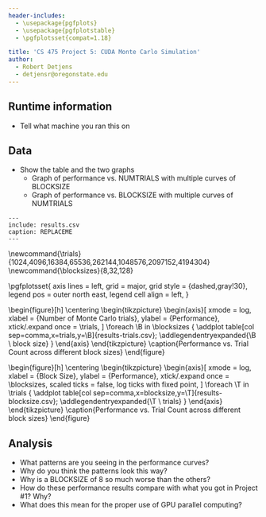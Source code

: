 ```yaml
---
header-includes:
  - \usepackage{pgfplots}
  - \usepackage{pgfplotstable}
  - \pgfplotsset{compat=1.18}

title: 'CS 475 Project 5: CUDA Monte Carlo Simulation'
author:
  - Robert Detjens
  - detjensr@oregonstate.edu
---
```


## Runtime information

- Tell what machine you ran this on

## Data

- Show the table and the two graphs
  - Graph of performance vs. NUMTRIALS with multiple curves of BLOCKSIZE
  - Graph of performance vs. BLOCKSIZE with multiple curves of NUMTRIALS

```table
---
include: results.csv
caption: REPLACEME
---
```

\newcommand{\trials}{1024,4096,16384,65536,262144,1048576,2097152,4194304}
\newcommand{\blocksizes}{8,32,128}

\pgfplotsset{
  axis lines = left,
  grid = major,
  grid style = {dashed,gray!30},
  legend pos = outer north east,
  legend cell align = left,
}

\begin{figure}[h]
  \centering
  \begin{tikzpicture}
    \begin{axis}[
      xmode = log,
      xlabel = {Number of Monte Carlo trials},
      ylabel = {Performance},
      xtick/.expand once = \trials,
    ]
      \foreach \B in \blocksizes {
        \addplot table[col sep=comma,x=trials,y=\B]{results-trials.csv};
        \addlegendentryexpanded{\B \ block size}
      }
     \end{axis}
  \end{tikzpicture}
  \caption{Performance vs. Trial Count across different block sizes}
\end{figure}

\begin{figure}[h]
  \centering
  \begin{tikzpicture}
    \begin{axis}[
      xmode = log,
      xlabel = {Block Size},
      ylabel = {Performance},
      xtick/.expand once = \blocksizes,
      scaled ticks = false,
      log ticks with fixed point,
    ]
      \foreach \T in \trials {
        \addplot table[col sep=comma,x=blocksize,y=\T]{results-blocksize.csv};
        \addlegendentryexpanded{\T \ trials}
      }
     \end{axis}
  \end{tikzpicture}
  \caption{Performance vs. Trial Count across different block sizes}
\end{figure}

## Analysis


- What patterns are you seeing in the performance curves?
- Why do you think the patterns look this way?
- Why is a BLOCKSIZE of 8 so much worse than the others?
- How do these performance results compare with what you got in Project #1? Why?
- What does this mean for the proper use of GPU parallel computing?
